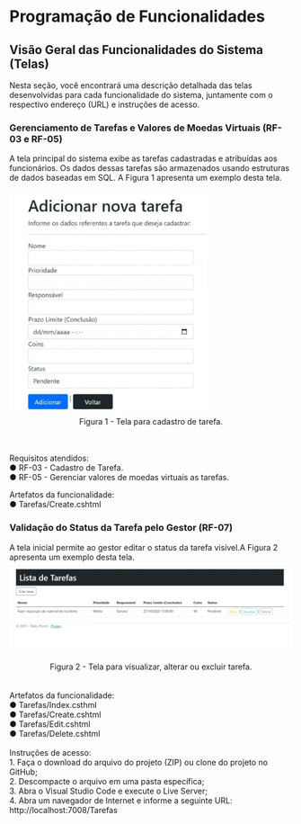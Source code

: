 # Programação de Funcionalidades

<h2>Visão Geral das Funcionalidades do Sistema (Telas)</h2>

Nesta seção, você encontrará uma descrição detalhada das telas desenvolvidas para cada funcionalidade do sistema, juntamente com o respectivo endereço (URL) e instruções de acesso.

<h3>Gerenciamento de Tarefas e Valores de Moedas Virtuais (RF-03 e RF-05)</h3>

A tela principal do sistema exibe as tarefas cadastradas e atribuídas aos funcionários. Os dados dessas tarefas são armazenados usando estruturas de dados baseadas em SQL. A Figura 1 apresenta um exemplo desta tela.

<img src="img/imagem1.jpg" alt="Cadastro de tarefa" title="Cadastro de tarefa" height="400"/>
<center>Figura 1 - Tela para cadastro de tarefa. </center>
<br><br>

Requisitos atendidos:
<br>
● RF-03 - Cadastro de Tarefa.<br>
● RF-05 - Gerenciar valores de moedas virtuais as tarefas.

Artefatos da funcionalidade:<br>
● Tarefas/Create.cshtml
  
<h3>Validação do Status da Tarefa pelo Gestor (RF-07)</h3>

A tela inicial permite ao gestor editar o status da tarefa visível.A Figura 2 apresenta um exemplo desta tela.
![Editar status de tarefa](img/imagem2.jpg)
<center>Figura 2 - Tela para visualizar, alterar ou excluir tarefa. </center>
<br><br>
Artefatos da funcionalidade:<br>
● Tarefas/Index.csthml <br>
● Tarefas/Create.cshtml <br>
● Tarefas/Edit.cshtml <br>
● Tarefas/Delete.cshtml <br>
<br>
Instruções de acesso:<br>
1. Faça o download do arquivo do projeto (ZIP) ou clone do projeto no GitHub;<br>
2. Descompacte o arquivo em uma pasta específica;<br>
3. Abra o Visual Studio Code e execute o Live Server; <br>
4. Abra um navegador de Internet e informe a seguinte URL:
http://localhost:7008/Tarefas
